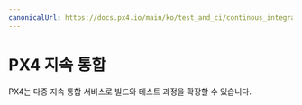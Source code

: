 ```yaml
---
canonicalUrl: https://docs.px4.io/main/ko/test_and_ci/continous_integration
---
```


# PX4 지속 통합

PX4는 다중 지속 통합 서비스로 빌드와 테스트 과정을 확장할 수 있습니다.